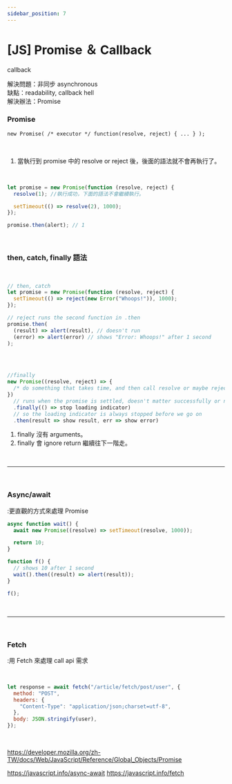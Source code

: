 ```yaml
---
sidebar_position: 7
---
```


# [JS] Promise ＆ Callback

callback

解決問題：非同步 asynchronous  
缺點：readability, callback hell  
解決辦法：Promise

### Promise

`new Promise( /* executor */ function(resolve, reject) { ... } );`

&nbsp;

1. 當執行到 promise 中的 resolve or reject 後，後面的語法就不會再執行了。

&nbsp;

```js
let promise = new Promise(function (resolve, reject) {
  resolve(1); //執行成功，下面的語法不會繼續執行。

  setTimeout(() => resolve(2), 1000);
});

promise.then(alert); // 1
```

&nbsp;

### then, catch, finally 語法

&nbsp;

```js
// then, catch
let promise = new Promise(function (resolve, reject) {
  setTimeout(() => reject(new Error("Whoops!")), 1000);
});

// reject runs the second function in .then
promise.then(
  (result) => alert(result), // doesn't run
  (error) => alert(error) // shows "Error: Whoops!" after 1 second
);
```

&nbsp;

```js

//finally
new Promise((resolve, reject) => {
  /* do something that takes time, and then call resolve or maybe reject */
})
  // runs when the promise is settled, doesn't matter successfully or not
  .finally(() => stop loading indicator)
  // so the loading indicator is always stopped before we go on
  .then(result => show result, err => show error)
```

1. finally 沒有 arguments。
2. finally 會 ignore return 繼續往下一階走。

&nbsp;

---

&nbsp;

### Async/await

:更直觀的方式來處理 Promise

```js
async function wait() {
  await new Promise((resolve) => setTimeout(resolve, 1000));

  return 10;
}

function f() {
  // shows 10 after 1 second
  wait().then((result) => alert(result));
}

f();
```

&nbsp;

---

&nbsp;

### Fetch

:用 Fetch 來處理 call api 需求

&nbsp;

```js
let response = await fetch("/article/fetch/post/user", {
  method: "POST",
  headers: {
    "Content-Type": "application/json;charset=utf-8",
  },
  body: JSON.stringify(user),
});
```

&nbsp;

https://developer.mozilla.org/zh-TW/docs/Web/JavaScript/Reference/Global_Objects/Promise

https://javascript.info/async-await
https://javascript.info/fetch
